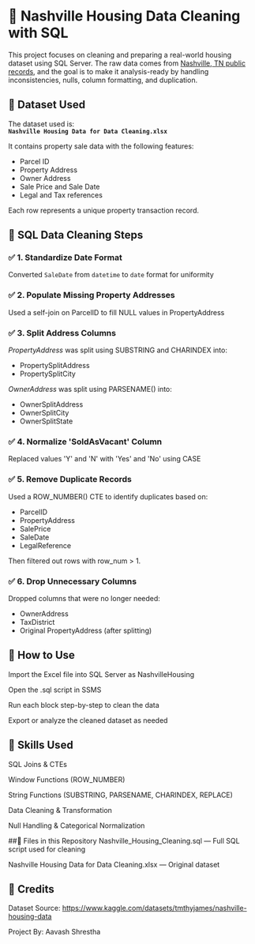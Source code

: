 # 🏡 Nashville Housing Data Cleaning with SQL

This project focuses on cleaning and preparing a real-world housing dataset using SQL Server. The raw data comes from [Nashville, TN public records](https://www.kaggle.com/datasets/tmthyjames/nashville-housing-data), and the goal is to make it analysis-ready by handling inconsistencies, nulls, column formatting, and duplication.

## 📂 Dataset Used

The dataset used is:  
**`Nashville Housing Data for Data Cleaning.xlsx`**

It contains property sale data with the following features:
- Parcel ID
- Property Address
- Owner Address
- Sale Price and Sale Date
- Legal and Tax references

Each row represents a unique property transaction record.

## 🧹 SQL Data Cleaning Steps

### ✅ 1. Standardize Date Format
Converted `SaleDate` from `datetime` to `date` format for uniformity

### ✅ 2. Populate Missing Property Addresses
Used a self-join on ParcelID to fill NULL values in PropertyAddress

### ✅ 3. Split Address Columns
*PropertyAddress* was split using SUBSTRING and CHARINDEX into:
   - PropertySplitAddress
   - PropertySplitCity

*OwnerAddress* was split using PARSENAME() into:
   - OwnerSplitAddress
   - OwnerSplitCity
   - OwnerSplitState
     
### ✅ 4. Normalize 'SoldAsVacant' Column
Replaced values 'Y' and 'N' with 'Yes' and 'No' using CASE

### ✅ 5. Remove Duplicate Records
Used a ROW_NUMBER() CTE to identify duplicates based on:
   - ParcelID
   - PropertyAddress
   - SalePrice
   - SaleDate
   - LegalReference

Then filtered out rows with row_num > 1.

### ✅ 6. Drop Unnecessary Columns
Dropped columns that were no longer needed:
   - OwnerAddress
   - TaxDistrict
   - Original PropertyAddress (after splitting)

## 🚀 How to Use
Import the Excel file into SQL Server as NashvilleHousing

Open the .sql script in SSMS

Run each block step-by-step to clean the data

Export or analyze the cleaned dataset as needed

## 🧠 Skills Used
SQL Joins & CTEs

Window Functions (ROW_NUMBER)

String Functions (SUBSTRING, PARSENAME, CHARINDEX, REPLACE)

Data Cleaning & Transformation

Null Handling & Categorical Normalization

##📎 Files in this Repository
Nashville_Housing_Cleaning.sql — Full SQL script used for cleaning

Nashville Housing Data for Data Cleaning.xlsx — Original dataset

## 🔗 Credits
Dataset Source: https://www.kaggle.com/datasets/tmthyjames/nashville-housing-data

Project By: Aavash Shrestha





